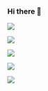 ### Hi there 👋

<!-- Карточка профиля:  -->
![](https://github-profile-summary-cards.vercel.app/api/cards/profile-details?username=Dagmag&theme=solarized_dark)

<!-- Статистика языков в коммитах: -->
![](https://github-profile-summary-cards.vercel.app/api/cards/most-commit-language?username=Dagmag&theme=solarized_dark)
<!-- Статистика языков в репозиториях: -->
![](https://github-profile-summary-cards.vercel.app/api/cards/repos-per-language?username=Dagmag&theme=solarized_dark)
<!-- Статистика профиля: -->
![](https://github-profile-summary-cards.vercel.app/api/cards/stats?username=Dagmag&theme=solarized_dark)
<!-- Данные по коммитам за сутки: -->
![](https://github-profile-summary-cards.vercel.app/api/cards/productive-time?username=Dagmag&theme=solarized_dark)


<!--
**Dagmag/Dagmag** is a ✨ _special_ ✨ repository because its `README.md` (this file) appears on your GitHub profile.

Here are some ideas to get you started:

- 🔭 I’m currently working on ...
- 🌱 I’m currently learning ...
- 👯 I’m looking to collaborate on ...
- 🤔 I’m looking for help with ...
- 💬 Ask me about ...
- 📫 How to reach me: ...
- 😄 Pronouns: ...
- ⚡ Fun fact: ...
-->
